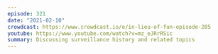 ```yaml
---
episode: 321
date: "2021-02-10"
crowdcast: https://www.crowdcast.io/e/in-lieu-of-fun-episode-205
youtube: https://www.youtube.com/watch?v=mz_eJRrRSic
summary: Discussing surveillance history and related topics
---
```

